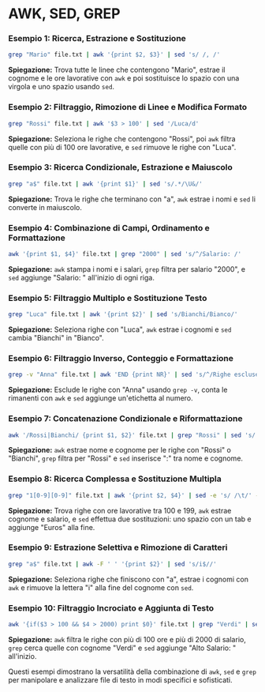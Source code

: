 # AWK, SED, GREP

### Esempio 1: Ricerca, Estrazione e Sostituzione
```bash
grep "Mario" file.txt | awk '{print $2, $3}' | sed 's/ /, /'
```
**Spiegazione:** Trova tutte le linee che contengono "Mario", estrae il cognome e le ore lavorative con `awk` e poi sostituisce lo spazio con una virgola e uno spazio usando `sed`.

### Esempio 2: Filtraggio, Rimozione di Linee e Modifica Formato
```bash
grep "Rossi" file.txt | awk '$3 > 100' | sed '/Luca/d'
```
**Spiegazione:** Seleziona le righe che contengono "Rossi", poi `awk` filtra quelle con più di 100 ore lavorative, e `sed` rimuove le righe con "Luca".

### Esempio 3: Ricerca Condizionale, Estrazione e Maiuscolo
```bash
grep "a$" file.txt | awk '{print $1}' | sed 's/.*/\U&/'
```
**Spiegazione:** Trova le righe che terminano con "a", `awk` estrae i nomi e `sed` li converte in maiuscolo.

### Esempio 4: Combinazione di Campi, Ordinamento e Formattazione
```bash
awk '{print $1, $4}' file.txt | grep "2000" | sed 's/^/Salario: /'
```
**Spiegazione:** `awk` stampa i nomi e i salari, `grep` filtra per salario "2000", e `sed` aggiunge "Salario: " all'inizio di ogni riga.

### Esempio 5: Filtraggio Multiplo e Sostituzione Testo
```bash
grep "Luca" file.txt | awk '{print $2}' | sed 's/Bianchi/Bianco/'
```
**Spiegazione:** Seleziona righe con "Luca", `awk` estrae i cognomi e `sed` cambia "Bianchi" in "Bianco".

### Esempio 6: Filtraggio Inverso, Conteggio e Formattazione
```bash
grep -v "Anna" file.txt | awk 'END {print NR}' | sed 's/^/Righe escluse Anna: /'
```
**Spiegazione:** Esclude le righe con "Anna" usando `grep -v`, conta le rimanenti con `awk` e `sed` aggiunge un'etichetta al numero.

### Esempio 7: Concatenazione Condizionale e Riformattazione
```bash
awk '/Rossi|Bianchi/ {print $1, $2}' file.txt | grep "Rossi" | sed 's/ /: /'
```
**Spiegazione:** `awk` estrae nome e cognome per le righe con "Rossi" o "Bianchi", `grep` filtra per "Rossi" e `sed` inserisce ":" tra nome e cognome.

### Esempio 8: Ricerca Complessa e Sostituzione Multipla
```bash
grep "1[0-9][0-9]" file.txt | awk '{print $2, $4}' | sed -e 's/ /\t/' -e 's/$/\tEuros/'
```
**Spiegazione:** Trova righe con ore lavorative tra 100 e 199, `awk` estrae cognome e salario, e `sed` effettua due sostituzioni: uno spazio con un tab e aggiunge "Euros" alla fine.

### Esempio 9: Estrazione Selettiva e Rimozione di Caratteri
```bash
grep "a$" file.txt | awk -F ' ' '{print $2}' | sed 's/i$//'
```
**Spiegazione:** Seleziona righe che finiscono con "a", estrae i cognomi con `awk` e rimuove la lettera "i" alla fine del cognome con `sed`.

### Esempio 10: Filtraggio Incrociato e Aggiunta di Testo
```bash
awk '{if($3 > 100 && $4 > 2000) print $0}' file.txt | grep "Verdi" | sed 's/^/Alto Salario: /'
```
**Spiegazione:** `awk` filtra le righe con più di 100 ore e più di 2000 di salario, `grep` cerca quelle con cognome "Verdi" e `sed` aggiunge "Alto Salario: " all'inizio.

Questi esempi dimostrano la versatilità della combinazione di `awk`, `sed` e `grep` per manipolare e analizzare file di testo in modi specifici e sofisticati.